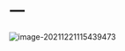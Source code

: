 # 一

![image-20211221115439473](C:\Users\Windows\AppData\Roaming\Typora\typora-user-images\image-20211221115439473.png)